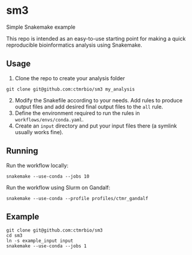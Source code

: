 # sm3
Simple Snakemake example

This repo is intended as an easy-to-use starting point for making a quick
reproducible bioinformatics analysis using Snakemake.


## Usage
1. Clone the repo to create your analysis folder
```
git clone git@github.com:ctmrbio/sm3 my_analysis
```
2. Modify the Snakefile according to your needs. Add rules to produce output
   files and add desired final output files to the `all` rule.
4. Define the environment required to run the rules in `workflows/envs/conda.yaml`.
3. Create an `input` directory and put your input files there (a symlink usually works fine).


## Running
Run the workflow locally:
```
snakemake --use-conda --jobs 10
```

Run the workflow using Slurm on Gandalf:
```
snakemake --use-conda --profile profiles/ctmr_gandalf
```


## Example
```
git clone git@github.com:ctmrbio/sm3
cd sm3
ln -s example_input input
snakemake --use-conda --jobs 1
```

